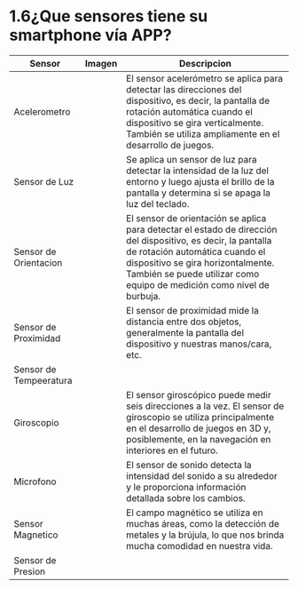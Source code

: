 # 1.6¿Que sensores tiene su smartphone vía APP?
|Sensor|Imagen|Descripcion|
|------|------|-----------|
|Acelerometro|  |El sensor acelerómetro se aplica para detectar las direcciones del dispositivo, es decir, la pantalla de rotación automática cuando el dispositivo se gira verticalmente. También se utiliza ampliamente en el desarrollo de juegos.|
|Sensor de Luz|  |Se aplica un sensor de luz para detectar la intensidad de la luz del entorno y luego ajusta el brillo de la pantalla y determina si se apaga la luz del teclado.|
|Sensor de Orientacion|  |El sensor de orientación se aplica para detectar el estado de dirección del dispositivo, es decir, la pantalla de rotación automática cuando el dispositivo se gira horizontalmente. También se puede utilizar como equipo de medición como nivel de burbuja.|
|Sensor de Proximidad|  |El sensor de proximidad mide la distancia entre dos objetos, generalmente la pantalla del dispositivo y nuestras manos/cara, etc. |
|Sensor de Tempeeratura|  |  |
|Giroscopio|  |El sensor giroscópico puede medir seis direcciones a la vez. El sensor de giroscopio se utiliza principalmente en el desarrollo de juegos en 3D y, posiblemente, en la navegación en interiores en el futuro.|
|Microfono|  |El sensor de sonido detecta la intensidad del sonido a su alrededor y le proporciona información detallada sobre los cambios.|
|Sensor Magnetico|  |El campo magnético se utiliza en muchas áreas, como la detección de metales y la brújula, lo que nos brinda mucha comodidad en nuestra vida.|
|Sensor de Presion|  |  |
